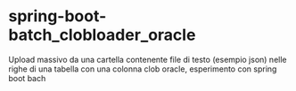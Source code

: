 # spring-boot-batch_clobloader_oracle
Upload massivo da una cartella contenente file di testo (esempio json) nelle righe di una tabella con una colonna clob oracle, esperimento con spring boot bach
